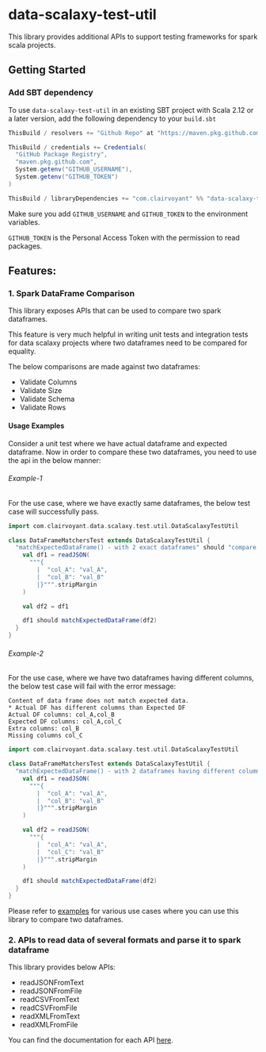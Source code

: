 # data-scalaxy-test-util

This library provides additional APIs to support testing frameworks for spark scala projects.

## Getting Started

### Add SBT dependency

To use `data-scalaxy-test-util` in an existing SBT project with Scala 2.12 or a later version,
add the following dependency to your `build.sbt`

```sbt
ThisBuild / resolvers += "Github Repo" at "https://maven.pkg.github.com/teamclairvoyant/data-scalaxy-test-util/"

ThisBuild / credentials += Credentials(
  "GitHub Package Registry",
  "maven.pkg.github.com",
  System.getenv("GITHUB_USERNAME"),
  System.getenv("GITHUB_TOKEN")
)

ThisBuild / libraryDependencies += "com.clairvoyant" %% "data-scalaxy-test-util" % "1.0.0" % Test
```

Make sure you add `GITHUB_USERNAME` and `GITHUB_TOKEN` to the environment variables.

`GITHUB_TOKEN` is the Personal Access Token with the permission to read packages.

## Features:

### 1. Spark DataFrame Comparison

This library exposes APIs that can be used to compare two spark dataframes.

This feature is very much helpful in writing unit tests and integration tests for data scalaxy projects where two 
dataframes need to be compared for equality.

The below comparisons are made against two dataframes:

* Validate Columns
* Validate Size
* Validate Schema
* Validate Rows

#### Usage Examples

Consider a unit test where we have actual dataframe and expected dataframe. Now in order to compare these two dataframes, 
you need to use the api in the below manner:

###### Example-1

For the use case, where we have exactly same dataframes, the below test case will successfully pass.

```scala
import com.clairvoyant.data.scalaxy.test.util.DataScalaxyTestUtil

class DataFrameMatchersTest extends DataScalaxyTestUtil {
  "matchExpectedDataFrame() - with 2 exact dataframes" should "compare two dataframes correctly" in {
    val df1 = readJSON(
      """{
        |  "col_A": "val_A",
        |  "col_B": "val_B"
        |}""".stripMargin
    )

    val df2 = df1

    df1 should matchExpectedDataFrame(df2)
  }
}
```

###### Example-2

For the use case, where we have two dataframes having different columns, the below test case will fail with the error message:

```text
Content of data frame does not match expected data.
* Actual DF has different columns than Expected DF
Actual DF columns: col_A,col_B
Expected DF columns: col_A,col_C
Extra columns: col_B
Missing columns col_C
```

```scala
import com.clairvoyant.data.scalaxy.test.util.DataScalaxyTestUtil

class DataFrameMatchersTest extends DataScalaxyTestUtil {
  "matchExpectedDataFrame() - with 2 dataframes having different columns" should "fail dataframes comparison" in {
    val df1 = readJSON(
      """{
        |  "col_A": "val_A",
        |  "col_B": "val_B"
        |}""".stripMargin
    )

    val df2 = readJSON(
      """{
        |  "col_A": "val_A",
        |  "col_C": "val_B"
        |}""".stripMargin
    )

    df1 should matchExpectedDataFrame(df2)
  }
}
```

Please refer to [examples](https://github.com/teamclairvoyant/data-scalaxy-test-util/blob/master/src/test/scala/com/clairvoyant/data/scalaxy/test/util/DataFrameMatchersTest.scala) for various use cases where you can use this library to compare two dataframes.

### 2. APIs to read data of several formats and parse it to spark dataframe

This library provides below APIs:

* readJSONFromText
* readJSONFromFile
* readCSVFromText
* readCSVFromFile
* readXMLFromText
* readXMLFromFile

You can find the documentation for each API [here](src/main/scala/com/clairvoyant/data/scalaxy/test/util/DataScalaxyTestUtil.scala).
